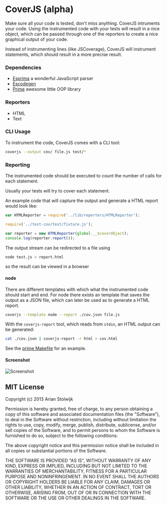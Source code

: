 CoverJS (alpha)
===============

Make sure all your code is tested, don't miss anything.
CoverJS intruments your code. Using the instrumented code with your tests
will result in a nice object, which can be passed through one of the reporters
to create a nice graphical output of your code.

Instead of instrumenting lines (like JSCoverage), CoverJS will instrument
statements, which should result in a more precise result.

### Dependencies

- [Esprima](https://github.com/ariya/esprima) a wonderful JavaScript parser
- [Escodegen](https://github.com/Constellation/escodegen)
- [Prime](https://github.com/mootools/prime) awesome little OOP library

### Reporters

 - HTML
 - Text

### CLI Usage

To instrument the code, CoverJS comes with a CLI tool:

```bash
coverjs --output cov/ file.js test/*
```

### Reporting

The instrumented code should be executed to count the number of calls for each
statement.

Usually your tests will try to cover each statement.

An example code that will capture the output and generate a HTML report would
look like:

```js
var HTMLReporter = require('../lib/reporters/HTMLReporter');

require('../test-cov/test/fixture.js');

var reporter = new HTMLReporter(global.__$coverObject);
console.log(reporter.report());
```

The output stream can be redirected to a file using

```bash
node test.js > report.html
```

so the result can be viewed in a browser

#### node

There are different templates with which what the instrumented code should
start and end. For node there exists an template that saves the output as a
JSON file, which can later be used as to generate a HTML report.

```bash
coverjs --template node --report ./cov.json file.js
```

With the `coverjs-report` tool, which reads from `stdin`, an HTML output can be
generated:

```bash
cat ./cov.json | coverjs-report -r html > cov.html
```

See the [prime Makefile](https://github.com/mootools/prime/blob/879918f05/Makefile#L40-49)
for an example.

#### Screenshot

![Screenshot](http://i.imgur.com/lxGpb.png)

## MIT License

Copyright (c) 2013 Arian Stolwijk

Permission is hereby granted, free of charge, to any person obtaining a copy of
this software and associated documentation files (the "Software"), to deal in
the Software without restriction, including without limitation the rights to
use, copy, modify, merge, publish, distribute, sublicense, and/or sell copies
of the Software, and to permit persons to whom the Software is furnished to do
so, subject to the following conditions:

The above copyright notice and this permission notice shall be included in all
copies or substantial portions of the Software.

THE SOFTWARE IS PROVIDED "AS IS", WITHOUT WARRANTY OF ANY KIND, EXPRESS OR
IMPLIED, INCLUDING BUT NOT LIMITED TO THE WARRANTIES OF MERCHANTABILITY,
FITNESS FOR A PARTICULAR PURPOSE AND NONINFRINGEMENT. IN NO EVENT SHALL THE
AUTHORS OR COPYRIGHT HOLDERS BE LIABLE FOR ANY CLAIM, DAMAGES OR OTHER
LIABILITY, WHETHER IN AN ACTION OF CONTRACT, TORT OR OTHERWISE, ARISING FROM,
OUT OF OR IN CONNECTION WITH THE SOFTWARE OR THE USE OR OTHER DEALINGS IN THE
SOFTWARE.
